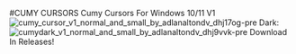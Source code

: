 #CUMY CURSORS
Cumy Cursors For Windows 10/11 V1
![cumy_cursor_v1_normal_and_small_by_adlanaltondv_dhj17og-pre](https://github.com/CollinsGithubPage/Cumy-Cursor/assets/172747630/fb91989c-f63d-4d9c-909d-2bb4474bbc05)
Dark:
![cumydark_v1_normal_and_small_by_adlanaltondv_dhj9vvk-pre](https://github.com/CollinsGithubPage/Cumy-Cursor/assets/172747630/6aa6902e-0e77-426e-a91a-f4d1ad4b7f1f)
Download In Releases!
